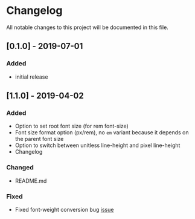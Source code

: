 # Changelog
All notable changes to this project will be documented in this file.

## [0.1.0] - 2019-07-01
### Added
- initial release

## [1.1.0] - 2019-04-02
### Added
- Option to set root font size (for rem font-size)
- Font size format option (px/rem), no `em` variant because it depends on the parent font size
- Option to switch between unitless line-height and pixel line-height
- Changelog

### Changed
- README.md

### Fixed
- Fixed font-weight conversion bug [issue](https://github.com/novemberfiveco/zeplin-styled-components/issues/3)
